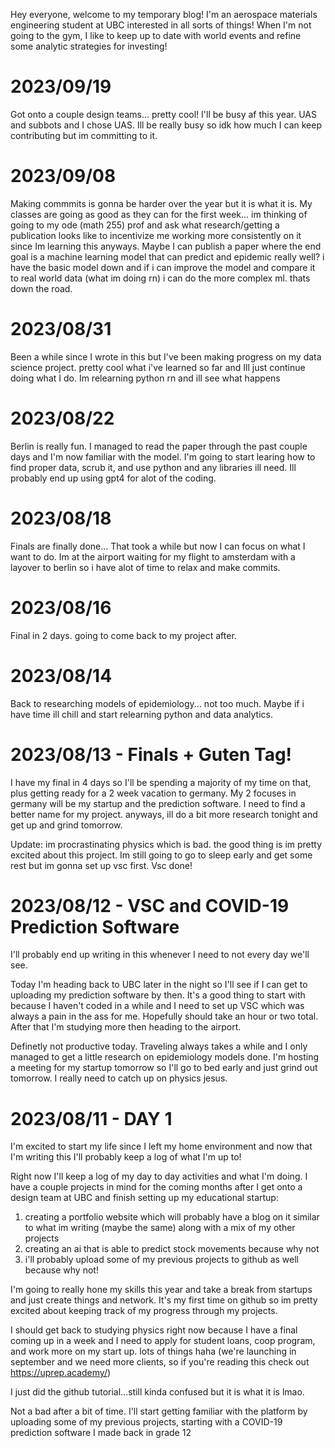 Hey everyone, welcome to my temporary blog!
I'm an aerospace materials engineering student at UBC interested in all sorts of things!
When I'm not going to the gym, I like to keep up to date with world events and refine some analytic strategies for investing!

# 2023/09/19
Got onto a couple design teams... pretty cool! I'll be busy af this year. UAS and subbots and I chose UAS. Ill be really busy so idk how much I can keep contributing but im committing to it.

# 2023/09/08
Making commmits is gonna be harder over the year but it is what it is. My classes are going as good as they can for the first week... im thinking of going to my ode (math 255) prof and ask what research/getting a publication looks like to incentivize me working more consistently on it since Im learning this anyways. Maybe I can publish a paper where the end goal is a machine learning model that can predict and epidemic really well? i have the basic model down and if i can improve the model and compare it to real world data (what im doing rn) i can do the more complex ml. thats down the road.

# 2023/08/31
Been a while since I wrote in this but I've been making progress on my data science project. pretty cool what i've learned so far and Ill just continue doing what I do. Im relearning python rn and ill see what happens

# 2023/08/22
Berlin is really fun. I managed to read the paper through the past couple days and I'm now familiar with the model. I'm going to start learing how to find proper data, scrub it, and use python and any libraries ill need. Ill probably end up using gpt4 for alot of the coding.

# 2023/08/18
Finals are finally done... That took a while but now I can focus on what I want to do. Im at the airport waiting for my flight to amsterdam with a layover to berlin so i have alot of time to relax and make commits.

# 2023/08/16
Final in 2 days. going to come back to my project after.

# 2023/08/14
Back to researching models of epidemiology... not too much. Maybe if i have time ill chill and start relearning python and data analytics.

# 2023/08/13 - Finals + Guten Tag!
I have my final in 4 days so I'll be spending a majority of my time on that, plus getting ready for a 2 week vacation to germany. My 2 focuses in germany will be my startup and the prediction software. I need to find a better name for my project. anyways, ill do a bit more research tonight and get up and grind tomorrow.

Update: im procrastinating physics which is bad. the good thing is im pretty excited about this project. Im still going to go to sleep early and get some rest but im gonna set up vsc first. Vsc done!

# 2023/08/12 - VSC and COVID-19 Prediction Software
I'll probably end up writing in this whenever I need to not every day we'll see.

Today I'm heading back to UBC later in the night so I'll see if I can get to uploading my prediction software by then. It's a good thing to start with because I haven't coded in a while and I need to set up VSC which was always a pain in the ass for me. Hopefully should take an hour or two total. After that I'm studying more then heading to the airport.

Definetly not productive today. Traveling always takes a while and I only managed to get a little research on epidemiology models done. I'm hosting a meeting for my startup tomorrow so I'll go to bed early and just grind out tomorrow. I really need to catch up on physics jesus.

# 2023/08/11 - DAY 1
I'm excited to start my life since I left my home environment and now that I'm writing this I'll probably keep a log of what I'm up to!

Right now I'll keep a log of my day to day activities and what I'm doing.
I have a couple projects in mind for the coming months after I get onto a design team at UBC and finish setting up my educational startup:
1. creating a portfolio website which will probably have a blog on it similar to what im writing (maybe the same) along with a mix of my other projects
2. creating an ai that is able to predict stock movements because why not
3. i'll probably upload some of my previous projects to github as well because why not!

I'm going to really hone my skills this year and take a break from startups and just create things and network. It's my first time on github so im pretty excited about keeping track of my progress through my projects.

I should get back to studying physics right now because I have a final coming up in a week and I need to apply for student loans, coop program, and work more on my start up. lots of things haha
(we're launching in september and we need more clients, so if you're reading this check out https://uprep.academy/)

I just did the github tutorial...still kinda confused but it is what it is lmao.

Not a bad after a bit of time. I'll start getting familiar with the platform by uploading some of my previous projects, starting with a COVID-19 prediction software I made back in grade 12

